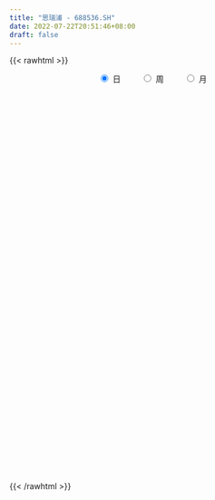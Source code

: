 ```yaml
---
title: "思瑞浦 - 688536.SH"
date: 2022-07-22T20:51:46+08:00
draft: false
---
```

{{< rawhtml >}}
    <div style="text-align: center">
        <label style="padding: 1rem;"><input style="margin-right: .5rem" type="radio" name="period" value="D" checked onclick="period_change(this)">日</label>
        <label style="padding: 1rem;"><input style="margin-right: .5rem" type="radio" name="period" value="W" onclick="period_change(this)">周</label>
        <label style="padding: 1rem;"><input style="margin-right: .5rem" type="radio" name="period" value="M" onclick="period_change(this)">月</label>
    </div>
    <div id="chart" style="height: 700px;"></div> 
    <script type="text/javascript">
        const D_v = [135145.15,84836.48,48512.55,29963.66,30112.34,23783.35,30361.0,21280.48,18926.91,25239.98,31867.59,17664.48,18526.18,9701.58,7254.12,12670.57,7522.3,11752.91,15099.58,8484.14,6589.68,5551.53,10220.84,10081.58,9233.37,9603.22,11857.57,13643.16,9474.56,21829.9,13834.61,11218.89,11740.0,8622.12,12871.69,13906.71,9088.61,7386.83,6387.94,6553.11,17787.81,9985.48,9729.28,14737.86,8957.24,7412.8,5049.4,10123.51,5706.47,8192.82,7756.64,4469.28,8139.64,9175.12,6385.03,8851.36,5574.57,5314.8,6116.3,7803.83,7237.45,6113.56,8072.37,9985.08,9998.65,5868.75,6248.67,7830.17,24334.06,10405.13,6297.63,8548.79,8411.68,9180.87,9439.25,7097.1,10341.84,8010.41,11038.68,7953.16,7661.1,7924.34,3832.99,13578.96,6276.04,8052.7,6900.95,6701.68,3409.92,4810.97,4250.24,6454.6,7127.4,6186.85,5722.55,5187.27,4050.66,5293.94,4680.23,7404.08,6513.94,5147.07,7154.79,5678.88,8280.31,4766.14,6430.14,5269.08,9664.17,9389.67,6011.7,5055.02,3557.55,4634.34,1673.62,2255.64,4044.92,4041.6,8610.82,4570.92,6025.99,6047.8,3883.22,3437.5,3678.96,3420.73,8139.03,9479.99,5052.67,5317.58,3391.46,2317.09,4304.85,2385.85,4051.74,4249.52,2768.5,5144.34,3717.27,2415.4,4616.81,5115.88,4955.99,4812.83,13318.16,4052.44,4831.46,3367.61,4415.76,3676.46,4816.73,4850.05,1704.18,3165.31,6767.24,2981.19,4253.92,3696.52,3316.7,4012.16,6023.72,3276.48,5657.25,5527.11,6303.81,3321.03,2868.03,1989.53,2170.71,3663.5,4230.67,3115.02,3237.87,1864.97,2431.4,4337.62,4394.69,5263.05,4668.77,5962.59,5529.53,11017.93,5773.55,5603.19,3281.35,8092.32,3945.12,4587.85,6584.29,9705.8,6693.02,7026.69,8919.76,9451.35,9544.72,5405.66,4534.51,3472.19,4601.16,3532.23,4738.72,2803.02,4255.33,4324.21,6001.56,4468.49,7946.15,7955.09,7523.4,8464.94,5195.14,7115.73,10506.56,5690.34,6591.12,5106.68,6355.84,4247.93,4756.51,3549.98,2848.82,4196.42,4573.83,5438.69,5737.06,4122.77,4656.64,2785.07,5021.13,3711.91,5752.04,4502.85,3724.43,4461.25,3659.55,4343.66,3312.98,7599.12,5751.22,5983.28,4493.93,8373.79,4349.74,12946.43,7293.67,12117.73,9140.39,4504.69,5077.95,5126.61,5923.8,4519.41,3798.76,3251.71,3546.33,4579.79,3839.61,2868.57,3050.88,2953.72,2253.92,4050.75,5585.78,3043.78,4750.8,15289.0,12946.18,6179.23,5443.09,6226.9,4127.03,5438.93,4651.97,4628.72,8714.79,5055.05,2757.25,3101.57,2149.74,2890.51,5140.64,9161.85,5178.04,5230.43,4142.47,4102.83,7154.11,5417.52,4081.77,3844.12,3492.66,5656.42,7256.77,3556.78,5172.75,6379.06,6411.31,4896.94,3455.27,4935.63,3121.26,4535.09,2813.72,4972.89,3844.99,2693.27,2576.19,2628.22,3801.63,4313.26,5043.78,7079.16,4901.51,4115.61,3901.96,6194.75,6810.57,6172.99,5978.41,6479.29,6107.85,4009.66,3431.93,3120.94,2990.4,3248.76,5414.08,7614.92,7314.35,6054.21,5293.89,4589.0,8820.4,4468.95,3168.32,2893.58,4550.36,5836.4,3519.59,2869.03,5589.95,4337.23,6432.14,6943.49,6639.8,4513.8,3717.74,4140.23,3454.81,5393.05,3575.02,4800.72,4509.92,4960.28,3427.94,5399.5,6788.81,5416.15,5752.58,3029.62,5395.06,3419.13,2759.9,2427.19,2439.73,3216.82,1911.32,3092.05,3196.93,3022.21,10731.02,5678.19,5537.5,4458.99,4464.21,7039.91,8524.63,6777.91,5339.79,2375.42,4308.2,6204.8,4751.84,3883.16,4865.36,6809.01,6395.18,6885.17,7149.85,10021.85,13398.82,12459.24,12406.88,6061.21,7494.99,8272.8,8385.72,5151.64,6763.78,6098.25,4339.85,4405.83,4318.79,7932.34,3543.23,4968.03,5615.1,5653.71,9532.62,11096.7,7625.86,10602.15,9830.93,12956.88,7691.53,9015.36,4987.37,4752.45,5110.71,5641.13,4113.59,4737.92,6451.38,5727.13,6181.26,8972.06,6457.47,6304.04,5521.1,8906.8,5797.14,6737.0,4353.29,4364.42,4007.12,5470.24,5748.38,4726.01,5514.94,4658.39,6161.3,5275.48,8259.06,5310.33]
const D_histogram = [0.0,1.7875327635,4.6372438146,6.316261831,7.0372074584,6.7904747635,5.3264949771,4.5675228031,3.3863647159,5.5430508343,7.2283074939,7.27711444,6.1502556415,5.0259026366,3.9729417907,3.9623923439,3.2201810844,1.7765309176,-1.5157079138,-3.5837522876,-4.4118143282,-4.8374321912,-4.1727280214,-2.9788772052,-0.9162955942,0.7966059873,1.2248685935,3.2694716515,4.2348229312,4.6466194727,3.6658564861,1.8349005012,-0.2227130049,-0.8015413136,-2.0703741312,-1.9020735267,-2.7213903565,-3.0161011851,-2.8626727532,-2.7591768216,0.6981363928,2.7868420001,3.2598799997,5.6006596605,5.1367222046,5.9587941666,5.277472717,2.7694156149,0.7221302353,-0.0251035039,0.7090660175,-0.0449218818,0.3443913081,1.2465915745,2.6613542303,1.8397493916,2.2845972046,2.1047575697,0.6917840452,-0.7081187389,-1.3081575085,-1.9965571824,-4.4693659709,-7.1754021973,-7.8668134894,-7.9522506955,-7.2561946139,-4.8764517883,-5.2551905094,-4.206547451,-3.6430605261,-3.9639384454,-5.176386055,-5.1249681005,-3.6801703504,-3.7625537608,-1.133774657,1.7118968608,7.2322648392,10.2922357768,13.9849115495,14.2749146735,13.5969862534,11.1720360505,8.6261304707,6.7283091511,2.7438889774,-0.0674643241,-1.8945624003,-2.407317445,-3.9286536471,-3.1088854208,-5.5373954075,-3.7073603992,1.1421536491,4.2374016216,5.1568973985,3.9864623399,-0.7824626007,-5.9085772424,-9.535382377,-11.9442228053,-15.2071080269,-15.3234379211,-12.8700544465,-10.7272956762,-10.7427088712,-11.3082305063,-14.5754378233,-15.272713189,-13.6503046044,-11.075900593,-9.3176712809,-8.7328884537,-7.6888347429,-5.9576127306,-5.44341456,-5.6312669875,-5.5083092534,-5.6311564748,-6.8141512066,-5.2579038536,-3.1545663855,-2.1681574955,-0.9228189327,0.3208004098,3.8522902231,7.8133819136,10.3345238043,10.9697010633,11.0562764949,10.7086342309,9.6723019875,7.9896189642,6.9737521826,6.0379438631,4.5564528647,3.3777655207,2.2074725888,1.3744508324,1.3345336293,2.007749906,3.2565558867,3.1007990757,1.4352686804,0.5724828885,1.4342016123,1.2319545458,-1.3052232655,-3.7378441354,-5.4532427077,-5.2127585639,-5.1542701575,-3.9937413887,-1.1131381371,0.2548035674,2.0025073498,3.6367863508,4.6203598969,5.9719185109,9.6675412319,11.3823337892,14.5553808019,13.5027970755,15.2473829795,15.2436584324,13.1599717932,10.5697899874,9.1133705078,7.4109998426,4.4819327657,2.4895838582,2.4377749793,1.3792021965,0.7636787543,-0.3579371572,0.8251299491,1.7333985517,2.126856522,0.5537519539,-0.7686792124,-4.3830766885,-6.3008736327,-6.3811427144,-6.7032180781,-4.5702866637,-3.5137775214,-4.2182759177,-1.1828206596,2.0607134696,6.4086571513,11.7449114086,13.0430269742,10.2362358156,4.2873149971,-0.9798230127,-3.6356920319,-8.0205191094,-8.0773961565,-6.8431237412,-5.1058747782,-3.9215883239,-3.3967701091,-4.0338614434,-3.7809656868,-4.6928544013,-0.5710096338,2.3480665584,-0.1576508157,-6.1328361791,-7.66043544,-1.155302173,4.2943295151,5.1027331859,2.3641654097,-0.6080530889,-0.3888524881,-1.6956519077,-1.7186632181,-4.0608775977,-6.1809359332,-4.9586006739,-3.3188907632,-3.4902723809,-3.4109830485,-4.3815812611,-6.9551281568,-8.1406959782,-6.4802170728,-6.1114257979,-6.1504860831,-6.348065585,-4.5384436976,-3.4800069445,-1.7529432976,-2.0009842085,-2.4770543577,1.3392484329,1.0115246612,0.633564576,-0.8424136717,-3.0906884012,-4.5270668919,-4.3708408521,-4.482685723,-2.6366602413,1.4944761719,3.6904214568,5.7011707912,7.2215331356,7.4308839944,6.031815224,3.6203962963,2.5688541681,2.6869592984,3.902385497,3.1483669225,1.9242782572,2.1603388479,0.844334055,0.0725248079,-0.1494203641,1.0056983499,0.5053849041,1.6722577384,10.4880556875,15.5709829768,18.9695393441,19.8171707214,19.4064612105,16.7273895648,13.2572789931,10.1622785284,7.9583960389,7.7703958159,6.6676177753,4.4080360364,2.2918647293,0.9641559726,-0.0304237883,-0.5540377782,0.8097846915,1.6610312634,1.6531141333,2.0350749787,0.3565372916,2.6008092525,1.9140124701,1.0184371329,-1.2550397585,-2.9861073489,-6.0690992249,-9.9076039581,-11.5918359231,-11.6356025152,-11.9899555194,-7.7271716318,-3.0265170035,-1.295467129,-1.81280469,-2.8351108576,-6.1707121002,-8.6370862314,-11.3235375207,-12.344368984,-12.6109920261,-13.0405537854,-13.0790219219,-13.2757703197,-12.5732505429,-12.2214679885,-12.711901427,-13.6768135608,-13.524852415,-13.7534043222,-14.1439413951,-14.726887873,-13.9738068399,-12.8370437359,-9.6617528555,-7.7661310325,-5.2621950481,-4.234001373,-3.0614056197,-2.2478246247,-1.8474028247,0.7004353236,1.0518490458,-1.0172297263,-2.867207403,-2.8777104469,-3.5144133665,-3.6815240019,-3.1395680921,-1.8661982058,-0.6200020305,2.0181593174,2.080764089,3.4285683312,4.0490376183,3.1042033297,3.1665223219,6.8796841475,8.2380183331,10.6124726201,12.0456348424,12.783039381,11.7816935907,10.1367305221,9.9185997464,8.4565653551,7.3660790695,6.0753211817,5.5590759312,5.1138176668,2.1886244589,1.5894681966,3.7006738394,5.3864233461,5.1336677829,6.4722303187,6.2669371476,5.6590787033,4.3200891259,2.4619328467,-0.1658990596,-2.8265851303,-3.4671971962,-5.3171502854,-6.9168075571,-12.1630510975,-14.9389688746,-15.8363575061,-16.3985397305,-15.7265100055,-16.3862680585,-14.4584043123,-11.3915923431,-8.0648016196,-5.6628136941,-3.3331760319,-1.2993442105,-0.192749754,-0.4900736977,-0.5312814835,0.7988406545,0.6220547108,0.4161047774,-0.1046015171,-1.9667486162,-4.808816147,-3.6544888044,-1.112597815,0.9748865829,3.3423736238,5.6221709808,8.5870687978,10.5268336412,13.0972697262,13.5747993537,14.2800047496,13.1419534104,11.3320334107,9.6595316332,8.0079940045,6.7251002788,7.033451063,6.7702388184,9.1886990749,9.0559266315,8.0021942952,8.6788543896,5.6431860095,3.5285133133,2.1704965071,-0.7798068865,-1.749032278,-1.511106292,-2.3195040954,-3.6467084824,-3.8810340113,-5.6556166181,-6.1122269851,-5.0265088477,-3.9934053417,-3.4812294688,-2.6341793272,0.3793037486,0.1245922773,-1.8808650149,-3.2098749407,-2.7807079343,-2.964535747,-2.163887206,-2.338463809,-3.7320334353,-5.6995949626,-5.9560550942,-5.5157003611,-5.4710798062,-5.8245494894,-5.3133820518,-2.6093217614,-1.3539646741]
const D_fast = [0.0,2.2344159544,6.2434379591,9.5015214333,11.9817689253,13.4326549213,13.3002988791,13.6832074059,13.3486404977,16.8910893247,20.3834228578,22.2515084139,22.6622135257,22.79433618,22.7346107817,23.7146594209,23.7774934325,22.7779759951,19.1068101853,16.1428277395,14.2118121169,12.5768362061,12.1983583705,12.6474898854,14.4809975979,16.3930506763,17.1275304308,19.9895014017,22.0135584143,23.5870098239,23.5227109588,22.1504800992,20.0371883419,19.2579747048,17.4715483544,17.1643305772,15.6646661583,14.6159300334,14.053690277,13.4673920032,17.0992393157,19.8846554231,21.1726634226,24.9136079986,25.7338510938,28.0456215975,28.6836683272,26.8679651288,25.001212308,24.2477026928,25.1591387186,24.3939203489,24.8693313657,26.0831795258,28.1632807392,27.8016132484,28.8176103625,29.1639601201,27.9239326069,26.347000138,25.4199219914,24.2323830219,20.6422327406,16.1423459649,13.4842313005,11.4107314204,10.2927388486,11.4533687271,9.7608323787,9.7578385743,9.4105603677,8.098697837,5.5921537136,4.3623296431,4.8870848055,3.8640629549,6.2093983945,9.4830441275,16.8114783157,22.4445081975,29.6334118576,33.4921436499,36.2134617932,36.5815206029,36.1921476407,35.9764036089,32.6779556796,29.8497362971,27.5489976208,26.4344132148,23.9309136009,23.9734604721,20.1606016335,21.063796542,26.1988490026,30.3534473805,32.562167507,32.3883480334,27.4238074425,20.8205484903,14.8098977614,9.4150016318,2.3503394034,-1.596849971,-2.360980108,-2.9000452568,-5.6011356696,-8.9937149313,-15.904781704,-20.420235367,-22.2104029335,-22.4049740704,-22.9761625785,-24.5746018647,-25.4527568397,-25.2109380099,-26.0575934794,-27.6532626538,-28.907382233,-30.4380185731,-33.3245511065,-33.082779717,-31.7680838452,-31.3237143292,-30.3090804995,-28.9852610546,-24.4906986854,-18.5762615166,-13.4714886747,-10.0938861499,-7.2432415946,-4.9137253009,-3.5319820474,-3.2172603297,-2.4896890657,-1.9160114193,-2.2583892016,-2.5926351654,-3.2110599501,-3.7004689984,-3.4067527941,-2.231599041,-0.1686540886,0.4507888693,-0.8559243558,-1.5755894256,-0.3553202988,-0.2495787288,-3.1130623565,-6.4801442603,-9.5588535095,-10.6215590066,-11.8516381397,-11.6895447181,-9.0872260007,-7.6555834044,-5.4072527845,-2.8637771958,-0.7251136754,2.1194245662,8.2319325952,12.7923085998,19.604200813,21.9273163555,27.4837480043,31.2909380653,32.4972443745,32.5495100654,33.3714332129,33.5218125083,31.7132286228,30.3432756799,30.9009105458,30.1871383121,29.7625345585,28.5514343577,29.9407839513,31.2824021918,32.2075742926,30.772907713,29.2583067436,24.5481400953,21.055124743,19.3795699827,17.3816900995,18.372049848,18.5501146099,16.7910472341,19.5307973273,23.289509824,29.2396177935,37.5120999029,42.0709722121,41.8232400074,36.9461479381,31.4340541751,27.869262148,21.4793052932,19.403079207,18.9265706869,19.3873509554,19.5912403287,19.2668660163,17.6213093211,16.9289636561,14.8438613412,18.8229537003,22.3290465321,19.783916454,12.2755220458,8.8328139249,15.0491216487,21.5723357155,23.6564226828,21.508896259,18.3846644882,18.506651967,16.7759395705,16.3232624555,12.9658286766,9.3005363577,9.2832214485,10.0932086684,9.0492589556,8.2758025258,6.2098089979,1.8974800629,-1.3232617529,-1.2828371157,-2.4419022904,-4.0185840963,-5.8031799944,-5.1281690314,-4.9397340145,-3.650906192,-4.399193155,-5.4945268936,-1.3434119948,-1.4182546012,-1.6378235424,-3.3244052081,-6.3453520378,-8.9134972515,-9.8499814247,-11.0824977264,-9.895637305,-5.3908818488,-2.2723311997,1.1637108325,4.4894564608,6.5565283182,6.6654133538,5.1590935002,4.749764914,5.5396098688,7.7306324418,7.7637055979,7.0206864969,7.7968317995,6.6919105204,5.9382324753,5.6789322123,7.0854755138,6.711508294,8.2964455629,19.7342574338,28.7099304674,36.8508716707,42.6527957283,47.0937015201,48.5964772656,48.4406864421,47.8862556095,47.6719721298,49.4265708607,49.990697264,48.8331245342,47.2899194093,46.2032496459,45.2010639378,44.5389405034,46.1052091459,47.3717135337,47.7770749369,48.667804527,47.0784011628,49.9728754368,49.7645817719,49.123615718,46.5363788869,44.0587844593,39.4585177771,33.1431120543,28.5609211085,25.6082538876,22.2564120036,24.5874029833,28.5314283607,29.9386114529,28.9680727194,27.2369888374,22.3587095698,17.7330638808,12.2157282112,8.1088045019,4.6894334533,0.9997332476,-2.3084903693,-5.824181347,-8.264974206,-10.9685586487,-14.6369674439,-19.0210829679,-22.2503349259,-25.9172379137,-29.8437603353,-34.1084287815,-36.8487994584,-38.9212972883,-38.1614446218,-38.207355557,-37.0189683346,-37.0492750027,-36.6420306543,-36.3904058155,-36.4518347216,-33.7288877425,-33.1145117589,-35.4378979625,-38.00467749,-38.7346081455,-40.2499144068,-41.3374060427,-41.5803421558,-40.7735218211,-39.6823261534,-36.5396249761,-35.9568291822,-33.7518828573,-32.1191541656,-32.2879376218,-31.4339880491,-26.0009051867,-22.5830664177,-17.5554939757,-13.1109230428,-9.177758659,-7.2336810516,-6.3444614897,-4.0829423288,-3.4308353813,-2.6798018996,-2.451729492,-1.5782057596,-0.7450096073,-3.1230467005,-3.3248359137,-0.288461811,2.7438935322,3.7745549147,6.7311750302,8.092616146,8.8995273775,8.6405600816,7.3978870141,4.7285803428,1.3612479896,-0.1461633753,-3.3254040358,-6.6542631968,-14.9412695116,-21.4519295074,-26.3084075154,-30.9702246724,-34.2298224488,-38.9861475164,-40.6728848483,-40.4539709648,-39.1433806462,-38.1570961442,-36.6607524901,-34.9517567212,-33.8933497032,-34.3131920714,-34.487220228,-32.9573879265,-32.9786601925,-33.0805839315,-33.6274406052,-35.9812748584,-40.0255464259,-39.7848412845,-37.5210997488,-35.1898937051,-31.9868132584,-28.3014731561,-23.1898081397,-18.618334886,-12.7735813694,-8.9023519035,-4.6271453201,-2.4797083068,-1.4566199538,-0.714238823,-0.3637779505,0.0346033934,2.1013169434,3.5306644033,8.2462994287,10.377508643,11.3243248806,14.1706985723,12.5458266947,11.3132823268,10.4978896473,7.3526345321,5.9461510711,5.8063004841,4.4180266568,2.1791451493,0.9745611175,-2.2139256438,-4.1985927571,-4.3695018316,-4.3347496611,-4.6928811553,-4.5043758455,-1.3960668326,-1.6196302345,-4.0953037804,-6.2267824414,-6.4927924186,-7.4177541681,-7.1580774285,-7.9172699839,-10.243847969,-13.6363082369,-15.3817821421,-16.3203524992,-17.6435018959,-19.4531089514,-20.2702870268,-18.2185571768,-17.301691258]
const D_slow = [0.0,0.4468831909,1.6061941445,3.1852596023,4.9445614669,6.6421801578,7.973803902,9.1156846028,9.9622757818,11.3480384904,13.1551153639,14.9743939739,16.5119578842,17.7684335434,18.7616689911,19.752267077,20.5573123481,21.0014450775,20.6225180991,19.7265800272,18.6236264451,17.4142683973,16.371086392,15.6263670907,15.3972931921,15.5964446889,15.9026618373,16.7200297502,17.778735483,18.9403903512,19.8568544727,20.315579598,20.2599013468,20.0595160184,19.5419224856,19.0664041039,18.3860565148,17.6320312185,16.9163630302,16.2265688248,16.401102923,17.097813423,17.9127834229,19.3129483381,20.5971288892,22.0868274309,23.4061956101,24.0985495138,24.2790820727,24.2728061967,24.4500727011,24.4388422307,24.5249400577,24.8365879513,25.5019265089,25.9618638568,26.5330131579,27.0592025504,27.2321485617,27.0551188769,26.7280794998,26.2289402042,25.1115987115,23.3177481622,21.3510447899,19.362982116,17.5489334625,16.3298205154,15.0160228881,13.9643860253,13.0536208938,12.0626362824,10.7685397687,9.4872977435,8.5672551559,7.6266167157,7.3431730515,7.7711472667,9.5792134765,12.1522724207,15.6485003081,19.2172289764,22.6164755398,25.4094845524,27.5660171701,29.2480944579,29.9340667022,29.9172006212,29.4435600211,28.8417306598,27.8595672481,27.0823458929,25.697997041,24.7711569412,25.0566953535,26.1160457589,27.4052701085,28.4018856935,28.2062700433,26.7291257327,24.3452801384,21.3592244371,17.5574474304,13.7265879501,10.5090743385,7.8272504194,5.1415732016,2.314515575,-1.3293438808,-5.147522178,-8.5600983291,-11.3290734774,-13.6584912976,-15.841713411,-17.7639220967,-19.2533252794,-20.6141789194,-22.0219956663,-23.3990729796,-24.8068620983,-26.5103999,-27.8248758634,-28.6135174597,-29.1555568336,-29.3862615668,-29.3060614643,-28.3429889086,-26.3896434302,-23.8060124791,-21.0635872132,-18.2995180895,-15.6223595318,-13.2042840349,-11.2068792939,-9.4634412482,-7.9539552824,-6.8148420663,-5.9704006861,-5.4185325389,-5.0749198308,-4.7412864235,-4.239348947,-3.4252099753,-2.6500102064,-2.2911930363,-2.1480723141,-1.7895219111,-1.4815332746,-1.807839091,-2.7423001248,-4.1056108018,-5.4088004427,-6.6973679821,-7.6958033293,-7.9740878636,-7.9103869717,-7.4097601343,-6.5005635466,-5.3454735724,-3.8524939446,-1.4356086367,1.4099748106,5.0488200111,8.42451928,12.2363650248,16.0472796329,19.3372725812,21.9797200781,24.258062705,26.1108126657,27.2312958571,27.8536918217,28.4631355665,28.8079361156,28.9988558042,28.9093715149,29.1156540022,29.5490036401,30.0807177706,30.2191557591,30.026985956,28.9312167838,27.3559983757,25.7607126971,24.0849081776,22.9423365116,22.0638921313,21.0093231519,20.713617987,21.2287963544,22.8309606422,25.7671884943,29.0279452379,31.5870041918,32.658832941,32.4138771879,31.5049541799,29.4998244025,27.4804753634,25.7696944281,24.4932257336,23.5128286526,22.6636361253,21.6551707645,20.7099293428,19.5367157425,19.393963334,19.9809799736,19.9415672697,18.4083582249,16.4932493649,16.2044238217,17.2780062005,18.5536894969,19.1447308494,18.9927175771,18.8955044551,18.4715914782,18.0419256737,17.0267062742,15.4814722909,14.2418221224,13.4120994316,12.5395313364,11.6867855743,10.591390259,8.8526082198,6.8174342253,5.1973799571,3.6695235076,2.1319019868,0.5448855906,-0.5897253338,-1.45972707,-1.8979628944,-2.3982089465,-3.0174725359,-2.6826604277,-2.4297792624,-2.2713881184,-2.4819915363,-3.2546636366,-4.3864303596,-5.4791405726,-6.5998120034,-7.2589770637,-6.8853580207,-5.9627526565,-4.5374599587,-2.7320766748,-0.8743556762,0.6335981298,1.5386972039,2.1809107459,2.8526505705,3.8282469447,4.6153386754,5.0964082397,5.6364929516,5.8475764654,5.8657076674,5.8283525763,6.0797771638,6.2061233899,6.6241878245,9.2462017463,13.1389474906,17.8813323266,22.8356250069,27.6872403095,31.8690877008,35.183407449,37.7239770811,39.7135760908,41.6561750448,43.3230794886,44.4250884977,44.9980546801,45.2390936732,45.2314877261,45.0929782816,45.2954244545,45.7106822703,46.1239608036,46.6327295483,46.7218638712,47.3720661843,47.8505693018,48.1051785851,47.7914186454,47.0448918082,45.527617002,43.0507160124,40.1527570317,37.2438564029,34.246367523,32.3145746151,31.5579453642,31.2340785819,30.7808774094,30.072099695,28.52942167,26.3701501121,23.539265732,20.453173486,17.3004254794,14.0402870331,10.7705315526,7.4515889727,4.3082763369,1.2529093398,-1.9250660169,-5.3442694071,-8.7254825109,-12.1638335914,-15.6998189402,-19.3815409085,-22.8749926185,-26.0842535524,-28.4996917663,-30.4412245244,-31.7567732865,-32.8152736297,-33.5806250346,-34.1425811908,-34.604431897,-34.4293230661,-34.1663608046,-34.4206682362,-35.1374700869,-35.8568976987,-36.7355010403,-37.6558820408,-38.4407740638,-38.9073236152,-39.0623241229,-38.5577842935,-38.0375932713,-37.1804511885,-36.1681917839,-35.3921409515,-34.600510371,-32.8805893341,-30.8210847509,-28.1679665958,-25.1565578852,-21.96079804,-19.0153746423,-16.4811920118,-14.0015420752,-11.8874007364,-10.0458809691,-8.5270506736,-7.1372816908,-5.8588272741,-5.3116711594,-4.9143041103,-3.9891356504,-2.6425298139,-1.3591128682,0.2589447115,1.8256789984,3.2404486742,4.3204709557,4.9359541674,4.8944794025,4.1878331199,3.3210338209,1.9917462495,0.2625443603,-2.7782184141,-6.5129606328,-10.4720500093,-14.5716849419,-18.5033124433,-22.5998794579,-26.214480536,-29.0623786218,-31.0785790267,-32.4942824502,-33.3275764581,-33.6524125108,-33.7005999493,-33.8231183737,-33.9559387446,-33.7562285809,-33.6007149032,-33.4966887089,-33.5228390882,-34.0145262422,-35.2167302789,-36.13035248,-36.4085019338,-36.1647802881,-35.3291868821,-33.9236441369,-31.7768769375,-29.1451685272,-25.8708510956,-22.4771512572,-18.9071500698,-15.6216617172,-12.7886533645,-10.3737704562,-8.3717719551,-6.6904968854,-4.9321341196,-3.239574415,-0.9423996463,1.3215820116,3.3221305854,5.4918441828,6.9026406851,7.7847690135,8.3273931402,8.1324414186,7.6951833491,7.3174067761,6.7375307523,5.8258536317,4.8555951288,3.4416909743,1.913634228,0.6570070161,-0.3413443193,-1.2116516865,-1.8701965183,-1.7753705812,-1.7442225118,-2.2144387656,-3.0169075007,-3.7120844843,-4.4532184211,-4.9941902226,-5.5788061748,-6.5118145337,-7.9367132743,-9.4257270479,-10.8046521381,-12.1724220897,-13.628559462,-14.956904975,-15.6092354153,-15.9477265839]
const D_data = [['2020-09-21', 250.0, 205.0, 202.0, 255.33],['2020-09-22', 213.0, 233.01, 208.01, 244.0],['2020-09-23', 233.99, 261.64, 232.33, 262.49],['2020-09-24', 260.0, 264.0, 255.8, 278.0],['2020-09-25', 268.98, 264.45, 250.12, 275.0],['2020-09-28', 269.0, 259.99, 255.0, 270.8],['2020-09-29', 260.93, 246.0, 242.6, 261.0],['2020-09-30', 245.9, 254.0, 241.0, 262.5],['2020-10-09', 259.9, 248.0, 244.0, 259.94],['2020-10-12', 247.98, 297.6, 247.98, 297.6],['2020-10-13', 311.0, 309.0, 299.03, 323.5],['2020-10-14', 303.08, 301.03, 294.91, 307.39],['2020-10-15', 298.0, 291.01, 290.0, 322.58],['2020-10-16', 293.27, 291.87, 283.75, 299.97],['2020-10-19', 288.03, 293.08, 288.03, 302.3],['2020-10-20', 293.0, 309.2, 285.0, 317.0],['2020-10-21', 306.2, 303.75, 303.21, 316.0],['2020-10-22', 301.81, 294.0, 285.4, 305.79],['2020-10-23', 293.0, 261.05, 255.3, 296.5],['2020-10-26', 253.71, 262.68, 245.81, 267.76],['2020-10-27', 261.23, 269.89, 258.03, 272.58],['2020-10-28', 269.04, 270.39, 261.0, 274.85],['2020-10-29', 270.45, 283.5, 268.03, 289.77],['2020-10-30', 283.5, 294.59, 280.12, 303.5],['2020-11-02', 298.9, 314.97, 293.2, 319.88],['2020-11-03', 318.0, 323.0, 315.21, 332.0],['2020-11-04', 322.0, 315.77, 312.12, 339.0],['2020-11-05', 327.58, 346.88, 321.95, 347.0],['2020-11-06', 343.5, 347.0, 338.8, 356.8],['2020-11-09', 355.38, 349.99, 343.95, 383.32],['2020-11-10', 344.88, 337.1, 325.3, 347.88],['2020-11-11', 335.8, 323.89, 323.23, 345.98],['2020-11-12', 327.24, 314.04, 308.56, 333.04],['2020-11-13', 316.33, 327.89, 312.24, 332.9],['2020-11-16', 328.46, 315.9, 311.21, 337.0],['2020-11-17', 315.78, 332.09, 307.66, 332.8],['2020-11-18', 330.0, 318.76, 318.1, 333.0],['2020-11-19', 320.0, 322.58, 313.35, 329.99],['2020-11-20', 320.0, 327.92, 317.08, 331.0],['2020-11-23', 325.54, 328.1, 321.0, 330.78],['2020-11-24', 338.31, 381.31, 337.0, 392.0],['2020-11-25', 377.64, 383.0, 371.11, 392.88],['2020-11-26', 381.5, 374.63, 366.68, 399.23],['2020-11-27', 377.73, 411.9, 375.0, 416.0],['2020-11-30', 408.0, 389.0, 388.01, 411.0],['2020-12-01', 389.0, 413.6, 389.0, 415.99],['2020-12-02', 412.83, 402.9, 401.07, 416.0],['2020-12-03', 400.0, 377.97, 373.57, 408.95],['2020-12-04', 377.49, 376.24, 372.51, 384.43],['2020-12-07', 380.08, 388.7, 375.0, 392.99],['2020-12-08', 385.67, 410.99, 378.0, 412.43],['2020-12-09', 415.8, 396.04, 395.1, 415.8],['2020-12-10', 394.4, 413.0, 390.03, 430.0],['2020-12-11', 413.0, 427.1, 410.12, 444.68],['2020-12-14', 428.2, 444.98, 426.15, 445.0],['2020-12-15', 443.5, 424.04, 416.8, 450.01],['2020-12-16', 424.0, 444.3, 417.88, 448.78],['2020-12-17', 446.0, 442.78, 428.0, 453.18],['2020-12-18', 449.47, 428.0, 425.73, 451.96],['2020-12-21', 410.02, 424.4, 409.02, 434.0],['2020-12-22', 420.0, 432.03, 412.0, 443.77],['2020-12-23', 432.0, 429.88, 418.0, 439.88],['2020-12-24', 424.49, 400.0, 397.0, 433.83],['2020-12-25', 400.0, 381.8, 376.0, 400.0],['2020-12-28', 377.89, 394.98, 375.68, 396.08],['2020-12-29', 393.0, 397.02, 381.98, 404.29],['2020-12-30', 393.63, 405.0, 391.0, 419.88],['2020-12-31', 415.59, 432.0, 406.15, 444.44],['2021-01-04', 438.0, 401.02, 380.23, 438.0],['2021-01-05', 395.0, 419.0, 391.86, 420.0],['2021-01-06', 421.0, 416.07, 411.0, 429.9],['2021-01-07', 410.7, 404.38, 395.15, 417.47],['2021-01-08', 404.02, 387.0, 382.11, 404.03],['2021-01-11', 381.97, 397.0, 381.97, 417.96],['2021-01-12', 398.0, 416.28, 395.0, 428.6],['2021-01-13', 419.99, 399.0, 397.09, 425.99],['2021-01-14', 399.98, 439.0, 395.28, 444.99],['2021-01-15', 446.0, 457.89, 437.01, 460.5],['2021-01-18', 450.38, 518.96, 441.88, 522.15],['2021-01-19', 516.9, 520.0, 516.9, 548.97],['2021-01-20', 519.71, 558.0, 519.71, 562.65],['2021-01-21', 558.0, 540.0, 531.0, 566.03],['2021-01-22', 544.99, 541.0, 528.0, 551.0],['2021-01-25', 510.0, 524.06, 477.77, 576.99],['2021-01-26', 520.0, 520.79, 507.13, 555.0],['2021-01-27', 537.47, 527.08, 510.62, 557.0],['2021-01-28', 518.0, 492.99, 490.8, 525.45],['2021-01-29', 502.22, 494.6, 481.01, 515.01],['2021-02-01', 492.09, 497.8, 485.0, 511.11],['2021-02-02', 508.71, 510.36, 492.01, 518.9],['2021-02-03', 511.0, 493.7, 493.0, 518.35],['2021-02-04', 493.02, 522.24, 490.2, 523.0],['2021-02-05', 517.5, 477.45, 476.08, 531.98],['2021-02-08', 479.0, 529.1, 470.01, 531.8],['2021-02-09', 530.48, 587.61, 520.02, 593.0],['2021-02-10', 585.45, 593.0, 561.55, 593.12],['2021-02-18', 593.0, 584.22, 571.8, 600.01],['2021-02-19', 574.88, 565.0, 540.0, 584.05],['2021-02-22', 565.0, 509.1, 508.0, 566.0],['2021-02-23', 488.0, 479.0, 470.38, 509.98],['2021-02-24', 482.0, 471.48, 460.1, 504.6],['2021-02-25', 472.0, 465.0, 446.16, 475.01],['2021-02-26', 456.0, 430.77, 418.28, 463.8],['2021-03-01', 437.98, 451.01, 437.98, 459.63],['2021-03-02', 454.0, 479.97, 446.88, 488.98],['2021-03-03', 476.0, 480.38, 470.0, 487.02],['2021-03-04', 487.0, 451.4, 431.0, 487.0],['2021-03-05', 439.11, 434.6, 426.0, 449.86],['2021-03-08', 436.0, 380.0, 373.14, 448.76],['2021-03-09', 376.5, 389.0, 362.0, 415.5],['2021-03-10', 401.37, 407.99, 398.0, 414.95],['2021-03-11', 405.01, 419.96, 405.01, 438.57],['2021-03-12', 418.55, 411.51, 407.0, 425.0],['2021-03-15', 408.58, 393.8, 383.46, 414.43],['2021-03-16', 398.73, 394.98, 388.03, 408.6],['2021-03-17', 394.0, 403.0, 388.0, 409.89],['2021-03-18', 405.81, 386.41, 380.61, 408.0],['2021-03-19', 380.05, 371.0, 368.16, 388.0],['2021-03-22', 368.67, 367.0, 362.0, 383.98],['2021-03-23', 368.61, 356.0, 348.68, 372.39],['2021-03-24', 352.01, 330.5, 330.5, 359.95],['2021-03-25', 329.97, 357.12, 326.0, 362.6],['2021-03-26', 357.77, 366.5, 350.21, 374.0],['2021-03-29', 367.45, 354.62, 352.8, 373.58],['2021-03-30', 352.7, 358.5, 352.0, 373.0],['2021-03-31', 358.5, 360.8, 342.9, 364.9],['2021-04-01', 357.84, 400.0, 353.0, 402.0],['2021-04-02', 405.0, 426.5, 402.03, 448.0],['2021-04-06', 427.83, 429.75, 418.0, 441.97],['2021-04-07', 427.13, 420.03, 408.45, 427.15],['2021-04-08', 416.77, 421.15, 413.99, 434.5],['2021-04-09', 421.15, 421.32, 411.99, 431.99],['2021-04-12', 421.33, 415.06, 408.11, 432.04],['2021-04-13', 408.29, 404.93, 401.01, 421.2],['2021-04-14', 420.0, 410.5, 404.93, 434.9],['2021-04-15', 411.01, 410.19, 389.01, 412.37],['2021-04-16', 410.18, 399.99, 395.58, 414.0],['2021-04-19', 391.02, 398.84, 388.01, 403.79],['2021-04-20', 395.84, 394.0, 385.0, 403.8],['2021-04-21', 389.0, 393.48, 387.0, 399.5],['2021-04-22', 395.0, 401.44, 393.04, 413.99],['2021-04-23', 401.46, 412.8, 390.0, 416.6],['2021-04-26', 414.0, 426.8, 410.11, 435.39],['2021-04-27', 421.0, 414.28, 405.1, 423.46],['2021-04-28', 378.0, 391.88, 351.0, 405.0],['2021-04-29', 389.67, 395.57, 387.77, 422.22],['2021-04-30', 404.0, 417.71, 389.09, 423.88],['2021-05-06', 431.0, 407.0, 396.0, 431.0],['2021-05-07', 403.0, 370.03, 370.03, 406.05],['2021-05-10', 368.0, 355.5, 352.28, 380.0],['2021-05-11', 353.0, 349.05, 338.1, 363.1],['2021-05-12', 349.05, 364.6, 339.05, 368.25],['2021-05-13', 355.73, 358.1, 352.05, 366.61],['2021-05-14', 357.23, 370.52, 347.06, 372.5],['2021-05-17', 371.0, 399.88, 370.52, 405.0],['2021-05-18', 391.25, 390.97, 389.0, 404.98],['2021-05-19', 389.84, 404.0, 386.0, 407.59],['2021-05-20', 407.56, 413.03, 398.0, 418.0],['2021-05-21', 411.08, 414.45, 401.29, 419.55],['2021-05-24', 415.98, 429.0, 401.0, 434.99],['2021-05-25', 429.0, 477.99, 424.02, 488.88],['2021-05-26', 480.0, 476.3, 462.19, 480.0],['2021-05-27', 475.0, 518.73, 468.54, 525.5],['2021-05-28', 520.62, 483.75, 478.0, 522.0],['2021-05-31', 492.0, 533.72, 488.52, 547.0],['2021-06-01', 535.95, 530.8, 518.03, 540.9],['2021-06-02', 530.8, 513.0, 503.17, 530.81],['2021-06-03', 509.55, 506.45, 496.01, 513.43],['2021-06-04', 504.0, 520.89, 498.58, 528.18],['2021-06-07', 537.88, 519.47, 515.0, 544.98],['2021-06-08', 510.38, 500.11, 483.0, 528.66],['2021-06-09', 499.0, 505.23, 487.31, 510.0],['2021-06-10', 505.99, 530.01, 505.97, 541.99],['2021-06-11', 544.71, 520.0, 514.5, 544.98],['2021-06-15', 521.96, 526.0, 501.0, 533.0],['2021-06-16', 529.0, 519.24, 515.0, 560.05],['2021-06-17', 511.88, 552.63, 511.0, 560.34],['2021-06-18', 552.9, 560.08, 543.0, 577.47],['2021-06-21', 560.0, 562.97, 541.0, 566.0],['2021-06-22', 562.0, 540.5, 525.1, 570.0],['2021-06-23', 533.0, 540.0, 524.0, 556.58],['2021-06-24', 537.0, 500.01, 470.91, 537.0],['2021-06-25', 495.0, 505.99, 485.85, 513.98],['2021-06-28', 510.6, 522.3, 497.89, 544.81],['2021-06-29', 532.97, 516.48, 510.79, 534.99],['2021-06-30', 516.0, 551.0, 516.0, 565.0],['2021-07-01', 545.24, 546.13, 542.0, 575.0],['2021-07-02', 541.33, 524.98, 514.99, 545.09],['2021-07-05', 524.98, 579.0, 520.03, 583.0],['2021-07-06', 575.0, 602.0, 575.0, 615.0],['2021-07-07', 584.88, 643.0, 577.0, 658.0],['2021-07-08', 643.0, 692.44, 641.36, 718.05],['2021-07-09', 684.09, 673.7, 610.26, 691.94],['2021-07-12', 650.0, 631.83, 609.0, 652.38],['2021-07-13', 619.44, 579.1, 565.5, 625.0],['2021-07-14', 571.1, 563.18, 552.1, 580.94],['2021-07-15', 565.0, 577.12, 550.02, 584.47],['2021-07-16', 578.11, 536.01, 536.01, 584.0],['2021-07-19', 536.01, 575.81, 521.01, 579.83],['2021-07-20', 568.02, 593.0, 560.1, 598.0],['2021-07-21', 592.55, 606.16, 576.01, 620.0],['2021-07-22', 600.55, 606.96, 587.17, 615.0],['2021-07-23', 614.22, 603.69, 601.32, 638.88],['2021-07-26', 603.69, 589.0, 570.51, 635.0],['2021-07-27', 598.0, 599.0, 591.0, 645.65],['2021-07-28', 590.0, 582.08, 552.86, 609.02],['2021-07-29', 600.0, 654.56, 579.63, 666.0],['2021-07-30', 640.05, 662.12, 633.0, 706.42],['2021-08-02', 642.13, 598.97, 590.96, 657.99],['2021-08-03', 598.97, 532.67, 532.13, 607.0],['2021-08-04', 532.0, 565.01, 522.23, 574.0],['2021-08-05', 630.0, 678.01, 630.0, 678.01],['2021-08-06', 712.0, 700.88, 670.02, 718.0],['2021-08-09', 708.0, 666.02, 650.0, 708.78],['2021-08-10', 683.15, 622.01, 615.0, 684.0],['2021-08-11', 632.45, 607.01, 600.0, 632.45],['2021-08-12', 594.23, 641.85, 594.23, 660.88],['2021-08-13', 635.0, 621.6, 606.66, 642.0],['2021-08-16', 602.89, 635.32, 602.89, 675.0],['2021-08-17', 625.0, 600.01, 595.0, 641.67],['2021-08-18', 611.37, 588.89, 586.0, 613.0],['2021-08-19', 582.4, 626.0, 582.4, 630.0],['2021-08-20', 611.8, 637.65, 610.01, 656.0],['2021-08-23', 622.0, 618.05, 612.11, 642.0],['2021-08-24', 622.28, 619.9, 591.0, 629.6],['2021-08-25', 610.0, 602.78, 594.23, 634.53],['2021-08-26', 597.6, 569.9, 565.0, 611.14],['2021-08-27', 567.26, 572.15, 567.26, 588.0],['2021-08-30', 575.38, 604.1, 572.15, 615.99],['2021-08-31', 598.06, 588.99, 584.81, 618.81],['2021-09-01', 573.0, 580.26, 546.22, 587.0],['2021-09-02', 580.0, 572.8, 572.8, 602.39],['2021-09-03', 575.78, 597.96, 562.63, 599.99],['2021-09-06', 582.66, 592.96, 573.0, 596.44],['2021-09-07', 580.56, 606.56, 576.96, 615.08],['2021-09-08', 599.37, 584.0, 571.69, 606.85],['2021-09-09', 580.33, 576.99, 566.24, 592.53],['2021-09-10', 583.0, 639.0, 580.88, 654.97],['2021-09-13', 636.0, 597.1, 595.01, 636.0],['2021-09-14', 607.42, 594.88, 585.1, 608.42],['2021-09-15', 580.01, 575.66, 562.0, 598.67],['2021-09-16', 569.0, 553.88, 527.03, 570.51],['2021-09-17', 554.0, 550.45, 548.2, 574.96],['2021-09-22', 530.0, 562.66, 519.98, 570.0],['2021-09-23', 557.15, 555.0, 552.1, 577.99],['2021-09-24', 548.4, 580.4, 548.0, 593.87],['2021-09-27', 594.79, 623.8, 594.0, 648.88],['2021-09-28', 612.45, 617.88, 603.5, 638.4],['2021-09-29', 610.27, 630.0, 605.88, 632.68],['2021-09-30', 625.21, 638.11, 610.25, 646.0],['2021-10-08', 640.8, 632.0, 625.58, 685.5],['2021-10-11', 628.78, 614.0, 612.4, 647.94],['2021-10-12', 617.84, 595.0, 582.0, 626.75],['2021-10-13', 594.0, 605.4, 592.09, 619.99],['2021-10-14', 609.99, 620.0, 601.0, 632.83],['2021-10-15', 620.0, 640.5, 595.04, 652.59],['2021-10-18', 630.0, 620.5, 605.39, 635.79],['2021-10-19', 625.0, 611.97, 607.01, 630.0],['2021-10-20', 620.39, 630.0, 615.19, 642.74],['2021-10-21', 635.42, 609.64, 605.0, 644.83],['2021-10-22', 604.42, 612.0, 604.42, 626.68],['2021-10-25', 612.01, 617.0, 592.79, 625.89],['2021-10-26', 620.28, 637.99, 604.58, 638.0],['2021-10-27', 628.51, 620.5, 608.01, 636.1],['2021-10-28', 622.7, 645.0, 610.26, 652.0],['2021-10-29', 666.79, 774.0, 666.79, 774.0],['2021-11-01', 770.0, 777.0, 714.72, 807.99],['2021-11-02', 777.0, 795.0, 756.9, 806.0],['2021-11-03', 798.0, 793.04, 785.0, 820.05],['2021-11-04', 818.63, 797.82, 788.0, 823.98],['2021-11-05', 797.52, 779.77, 778.13, 812.87],['2021-11-08', 791.47, 770.0, 750.1, 792.0],['2021-11-09', 758.58, 771.5, 758.58, 795.99],['2021-11-10', 771.5, 781.1, 762.87, 807.12],['2021-11-11', 780.0, 812.01, 769.8, 828.81],['2021-11-12', 810.0, 808.91, 772.3, 814.91],['2021-11-15', 806.66, 796.0, 786.0, 811.98],['2021-11-16', 789.0, 795.0, 788.99, 824.3],['2021-11-17', 783.68, 803.29, 783.12, 809.97],['2021-11-18', 801.97, 808.0, 795.03, 817.99],['2021-11-19', 807.88, 816.0, 792.0, 856.68],['2021-11-22', 819.88, 848.5, 819.88, 870.0],['2021-11-23', 848.5, 855.58, 835.79, 871.45],['2021-11-24', 855.0, 854.99, 835.01, 887.0],['2021-11-25', 856.0, 869.0, 844.42, 880.0],['2021-11-26', 859.88, 847.28, 834.01, 881.0],['2021-11-29', 847.28, 905.9, 847.26, 908.9],['2021-11-30', 909.0, 882.0, 866.98, 909.0],['2021-12-01', 889.32, 883.12, 870.73, 917.93],['2021-12-02', 893.38, 864.0, 845.01, 897.93],['2021-12-03', 868.0, 865.0, 852.0, 887.49],['2021-12-06', 865.0, 837.96, 806.6, 868.75],['2021-12-07', 838.0, 809.61, 771.98, 838.22],['2021-12-08', 820.0, 818.93, 800.94, 830.02],['2021-12-09', 828.78, 831.0, 811.78, 844.6],['2021-12-10', 830.48, 821.64, 821.12, 854.0],['2021-12-13', 838.63, 886.96, 834.52, 902.89],['2021-12-14', 880.0, 917.02, 870.0, 917.88],['2021-12-15', 908.17, 900.0, 893.1, 926.99],['2021-12-16', 881.05, 878.29, 860.0, 925.99],['2021-12-17', 861.12, 870.26, 853.08, 878.61],['2021-12-20', 857.0, 830.0, 826.06, 883.5],['2021-12-21', 830.0, 823.12, 815.0, 849.0],['2021-12-22', 826.11, 801.92, 790.0, 829.5],['2021-12-23', 812.43, 806.37, 782.22, 812.43],['2021-12-24', 804.58, 805.0, 790.0, 809.77],['2021-12-27', 794.97, 793.0, 781.0, 802.89],['2021-12-28', 792.3, 787.91, 770.3, 798.71],['2021-12-29', 784.54, 776.0, 772.2, 798.98],['2021-12-30', 783.07, 779.1, 772.0, 802.05],['2021-12-31', 786.55, 768.0, 756.05, 795.61],['2022-01-04', 771.14, 747.0, 727.85, 776.75],['2022-01-05', 753.0, 725.98, 715.38, 755.95],['2022-01-06', 717.01, 725.84, 714.0, 737.94],['2022-01-07', 719.0, 708.41, 698.31, 732.82],['2022-01-10', 711.8, 691.5, 666.01, 711.8],['2022-01-11', 690.71, 672.34, 662.89, 702.6],['2022-01-12', 673.51, 675.0, 657.51, 680.16],['2022-01-13', 675.08, 670.67, 651.61, 686.0],['2022-01-14', 672.0, 694.99, 665.83, 702.59],['2022-01-17', 694.1, 681.5, 667.25, 704.8],['2022-01-18', 693.0, 691.39, 679.29, 701.0],['2022-01-19', 678.0, 674.05, 660.5, 694.39],['2022-01-20', 686.0, 674.16, 669.87, 693.0],['2022-01-21', 660.01, 668.08, 654.0, 673.39],['2022-01-24', 652.05, 659.64, 651.68, 673.06],['2022-01-25', 661.45, 689.17, 660.0, 699.89],['2022-01-26', 695.0, 665.31, 657.66, 702.85],['2022-01-27', 666.0, 625.42, 622.0, 670.8],['2022-01-28', 649.99, 611.0, 608.15, 649.99],['2022-02-07', 623.1, 621.63, 613.22, 648.86],['2022-02-08', 627.0, 604.27, 588.39, 627.0],['2022-02-09', 600.52, 599.77, 565.25, 605.0],['2022-02-10', 600.0, 601.5, 590.01, 617.41],['2022-02-11', 589.16, 608.06, 587.98, 616.62],['2022-02-14', 602.69, 607.99, 590.51, 612.97],['2022-02-15', 609.97, 631.0, 601.35, 633.8],['2022-02-16', 634.0, 602.22, 600.0, 638.74],['2022-02-17', 600.88, 619.0, 589.07, 624.9],['2022-02-18', 616.0, 612.99, 605.6, 619.43],['2022-02-21', 618.32, 590.25, 585.01, 631.98],['2022-02-22', 578.35, 598.0, 575.43, 598.99],['2022-02-23', 595.0, 653.23, 595.0, 664.39],['2022-02-24', 647.77, 639.0, 628.61, 655.0],['2022-02-25', 655.0, 665.23, 646.42, 677.03],['2022-02-28', 660.0, 669.06, 656.01, 676.07],['2022-03-01', 669.06, 672.84, 653.65, 680.0],['2022-03-02', 665.27, 657.27, 651.08, 673.46],['2022-03-03', 666.2, 648.29, 645.94, 671.77],['2022-03-04', 641.0, 667.0, 636.9, 692.39],['2022-03-07', 662.98, 652.38, 638.0, 664.55],['2022-03-08', 658.85, 654.9, 645.36, 684.99],['2022-03-09', 654.9, 650.0, 630.66, 670.0],['2022-03-10', 671.0, 658.36, 641.69, 685.0],['2022-03-11', 642.37, 660.0, 640.0, 661.66],['2022-03-14', 640.1, 621.9, 621.9, 667.87],['2022-03-15', 622.52, 642.28, 612.25, 672.8],['2022-03-16', 664.36, 681.85, 640.65, 689.45],['2022-03-17', 700.0, 690.0, 682.0, 709.99],['2022-03-18', 685.0, 673.53, 666.81, 691.43],['2022-03-21', 665.0, 701.01, 656.0, 708.0],['2022-03-22', 692.24, 690.0, 682.0, 700.0],['2022-03-23', 697.73, 687.9, 681.88, 698.87],['2022-03-24', 687.9, 678.0, 666.0, 687.9],['2022-03-25', 677.88, 666.2, 666.16, 682.56],['2022-03-28', 655.68, 646.0, 642.07, 665.74],['2022-03-29', 657.8, 630.68, 626.3, 657.8],['2022-03-30', 627.45, 645.05, 625.39, 652.59],['2022-03-31', 640.78, 619.98, 612.59, 643.37],['2022-04-01', 606.0, 609.0, 602.37, 624.94],['2022-04-06', 602.98, 536.86, 518.5, 606.32],['2022-04-07', 531.99, 534.5, 526.79, 549.58],['2022-04-08', 538.53, 534.5, 530.0, 556.0],['2022-04-11', 545.0, 520.0, 517.14, 548.44],['2022-04-12', 520.55, 520.5, 505.22, 529.85],['2022-04-13', 513.1, 488.0, 485.87, 516.66],['2022-04-14', 498.35, 508.0, 481.84, 514.98],['2022-04-15', 507.49, 521.5, 490.0, 531.71],['2022-04-18', 515.36, 530.0, 506.88, 544.01],['2022-04-19', 537.85, 523.9, 517.85, 538.39],['2022-04-20', 525.33, 527.52, 520.12, 544.99],['2022-04-21', 530.4, 529.01, 516.28, 563.4],['2022-04-22', 510.0, 520.5, 505.5, 529.8],['2022-04-25', 506.0, 500.0, 495.6, 518.26],['2022-04-26', 482.0, 497.04, 460.0, 513.39],['2022-04-27', 494.06, 513.0, 471.77, 521.0],['2022-04-28', 509.99, 493.0, 466.65, 509.99],['2022-04-29', 495.0, 487.22, 470.97, 500.0],['2022-05-05', 482.24, 476.64, 471.9, 491.0],['2022-05-06', 468.0, 447.7, 442.0, 472.64],['2022-05-09', 447.0, 414.98, 405.39, 447.0],['2022-05-10', 420.0, 452.0, 413.0, 470.86],['2022-05-11', 456.86, 472.33, 451.1, 486.89],['2022-05-12', 469.47, 473.96, 456.07, 481.16],['2022-05-13', 475.83, 486.19, 471.09, 507.99],['2022-05-16', 487.63, 496.36, 482.55, 510.99],['2022-05-17', 496.86, 520.2, 489.0, 539.0],['2022-05-18', 520.2, 523.99, 514.0, 534.86],['2022-05-19', 523.99, 549.7, 510.0, 552.12],['2022-05-20', 538.0, 539.0, 532.0, 554.0],['2022-05-23', 531.47, 553.3, 531.47, 569.88],['2022-05-24', 557.5, 537.57, 536.0, 565.0],['2022-05-25', 536.55, 528.95, 523.0, 551.3],['2022-05-26', 527.15, 528.0, 510.71, 539.89],['2022-05-27', 530.0, 525.0, 518.58, 547.99],['2022-05-30', 521.39, 526.5, 513.5, 542.0],['2022-05-31', 535.72, 548.5, 517.0, 557.88],['2022-06-01', 540.63, 546.42, 535.13, 562.9],['2022-06-02', 550.8, 592.0, 540.88, 603.0],['2022-06-06', 610.0, 573.58, 571.24, 619.99],['2022-06-07', 575.29, 566.0, 556.6, 577.8],['2022-06-08', 551.0, 594.0, 550.99, 600.0],['2022-06-09', 589.9, 547.7, 546.0, 589.9],['2022-06-10', 545.0, 550.0, 541.01, 564.79],['2022-06-13', 549.0, 553.5, 541.37, 561.85],['2022-06-14', 548.01, 523.58, 510.59, 552.8],['2022-06-15', 523.0, 537.89, 520.4, 545.0],['2022-06-16', 537.89, 550.8, 530.0, 562.0],['2022-06-17', 549.86, 535.6, 531.0, 556.98],['2022-06-20', 526.11, 521.8, 519.0, 537.8],['2022-06-21', 523.23, 529.0, 518.58, 542.99],['2022-06-22', 534.77, 501.0, 500.02, 535.0],['2022-06-23', 495.91, 507.12, 490.0, 513.4],['2022-06-24', 507.55, 523.87, 507.55, 534.85],['2022-06-27', 523.88, 525.36, 520.36, 541.97],['2022-06-28', 521.9, 519.91, 502.33, 528.0],['2022-06-29', 517.8, 525.12, 504.11, 535.0],['2022-06-30', 525.04, 561.59, 523.15, 572.88],['2022-07-01', 570.58, 528.06, 522.25, 570.58],['2022-07-04', 524.83, 498.99, 484.88, 527.88],['2022-07-05', 498.0, 496.0, 486.66, 509.02],['2022-07-06', 499.88, 512.71, 493.0, 534.87],['2022-07-07', 519.0, 502.8, 495.14, 519.0],['2022-07-08', 507.77, 514.08, 496.0, 523.81],['2022-07-11', 513.73, 500.99, 497.31, 517.66],['2022-07-12', 500.85, 478.15, 472.98, 507.9],['2022-07-13', 474.01, 457.01, 455.79, 478.88],['2022-07-14', 466.17, 466.5, 451.0, 477.0],['2022-07-15', 461.3, 469.68, 460.0, 488.48],['2022-07-18', 475.0, 459.98, 456.0, 475.0],['2022-07-19', 460.0, 447.77, 440.02, 460.0],['2022-07-20', 451.11, 452.52, 451.06, 473.77],['2022-07-21', 452.22, 483.37, 448.71, 492.79],['2022-07-22', 483.5, 472.11, 471.0, 492.98]]
const W_v = [328570.18,75424.83,18926.91,102999.81,54299.48,40927.77,53811.88,67245.52,49641.78,58793.54,37249.42,37733.5,32242.06,39212.29,29946.24,57997.29,44069.47,38410.27,41510.33,26053.13,17096.67,9344.6,30900.11,30424.55,33678.11,16650.12,29138.75,28156.21,16078.8,17760.46,21009.7,31970.88,7783.37,18212.73,21015.57,24496.72,16653.11,16112.03,16426.76,32952.37,25509.83,38929.56,32408.43,19930.46,30695.5,38805.77,27991.91,19925.56,22740.23,22712.36,23376.56,28951.96,32357.83,23849.64,5923.8,19696.0,14966.7,32720.11,34922.43,28489.46,16039.71,27815.62,23990.18,28021.78,22820.41,18859.96,18363.08,19998.24,31636.01,19660.78,29646.32,26340.56,19668.96,29942.61,21219.63,21273.88,26386.66,16441.01,14439.33,21946.71,31265.65,22980.05,28837.88,17171.7,51821.14,34672.19,24540.04,25769.46,52112.52,31557.42,26671.15,33435.93,30158.65,25466.69,29664.56]
const W_histogram = [0.0,-0.6668945869,-1.4313174731,0.9690522597,0.4584713693,2.256388411,6.606074002,7.7478450824,8.0229151476,13.0795412111,13.2031210269,15.7196964554,16.3800732792,12.7992572677,12.8707067406,9.122803424,10.5525114024,15.9082987228,15.1428334207,12.4129656056,17.0352648629,16.8235989854,6.7754984736,-0.1159267361,-6.3852564138,-13.0331704555,-17.242099897,-15.5461444562,-14.3622288743,-14.5592336131,-13.3995266608,-11.9238721717,-13.6565381577,-14.204065169,-11.1754545062,-4.4196295536,2.2758867615,6.1504398008,10.6543488273,9.2826308226,8.9427292275,17.5260516098,12.9343634563,13.4022914093,16.3960992368,19.5234758078,14.9930934444,11.950031865,4.7671494309,1.1823716386,1.00998426,-5.2869790975,-7.5181675443,-5.2953306866,-4.4580960132,-3.5906821994,-5.1028936208,4.1415600671,9.6638004448,14.0329377126,16.0111315044,17.8942847387,18.7129981726,14.8809894361,14.1709103056,8.1549657651,0.9136736938,-8.1597654475,-14.9408549103,-20.7565151444,-27.5402671427,-31.0573266556,-31.7694855898,-27.5946318739,-23.7335297815,-20.7770738768,-17.185083188,-14.6751178828,-16.124060987,-21.0457107812,-23.9132310795,-24.5226275958,-25.6888724598,-27.4826746827,-24.5347290947,-17.7994954642,-13.2666246061,-5.1523045572,-2.1629498168,-0.7762336382,-0.2945518597,0.6112698868,0.5744895162,-1.9938102234,-3.0210572503]
const W_fast = [0.0,-0.8336182336,-1.9558704881,0.6867623096,0.2907992615,2.652813406,8.6540174975,11.7327498485,14.0135487006,22.3400600669,25.7644201393,32.2109196817,36.9663148254,36.5853131308,39.8744392889,38.4072368282,42.4750726573,51.8079346583,54.8281777115,55.2015512977,64.0826667707,68.0769006396,59.7226747462,52.8022678525,44.9366240713,35.0304174158,26.510963,24.3203823267,21.91374069,18.076927548,15.8867528351,14.3814392812,9.2346387558,5.1360954523,5.3708424886,11.0217600527,18.2862480582,23.6984110477,30.865907281,31.8148469819,33.7106276937,46.6754629785,45.3173656891,49.1358664944,56.228699131,64.236944654,63.4548356517,63.3992820385,57.4081869622,54.1190020795,54.1991107659,46.580402634,42.4696723012,43.3686764872,43.0913871573,43.0611304212,40.2731955947,50.5530392994,58.4912297882,66.3686014841,72.3495781521,78.7063025711,84.2032655482,84.0915041707,86.9241526165,82.9469495173,75.9340758695,64.8206953663,54.3043921759,43.2996031557,29.6307843718,18.3493931949,9.6948628633,6.9710586107,4.8987782577,2.6609656933,1.9566855851,0.7978714195,-4.6820869315,-14.8651644209,-23.7109924891,-30.4510459044,-38.0395088833,-46.7039797769,-49.8897164625,-47.6043566981,-46.3881419915,-39.5618980819,-37.1132807957,-35.9206230267,-35.5125792131,-34.4539399949,-34.3470979864,-37.4138502819,-39.1963616213]
const W_slow = [0.0,-0.1667236467,-0.524553015,-0.2822899501,-0.1676721078,0.396424995,2.0479434955,3.9849047661,5.990633553,9.2605188558,12.5612991125,16.4912232263,20.5862415461,23.7860558631,27.0037325482,29.2844334042,31.9225612548,35.8996359355,39.6853442907,42.7885856921,47.0474019078,51.2533016542,52.9471762726,52.9181945886,51.3218804851,48.0635878712,43.753062897,39.8665267829,36.2759695644,32.6361611611,29.2862794959,26.305311453,22.8911769135,19.3401606213,16.5462969947,15.4413896063,16.0103612967,17.5479712469,20.2115584537,22.5322161594,24.7678984662,29.1494113687,32.3830022328,35.7335750851,39.8325998943,44.7134688462,48.4617422073,51.4492501736,52.6410375313,52.9366304409,53.1891265059,51.8673817315,49.9878398455,48.6640071738,47.5494831705,46.6518126207,45.3760892155,46.4114792322,48.8274293434,52.3356637716,56.3384466477,60.8120178324,65.4902673755,69.2105147345,72.7532423109,74.7919837522,75.0204021757,72.9804608138,69.2452470862,64.0561183001,57.1710515144,49.4067198505,41.4643484531,34.5656904846,28.6323080392,23.43803957,19.141768773,15.4729893023,11.4419740556,6.1805463603,0.2022385904,-5.9284183085,-12.3506364235,-19.2213050942,-25.3549873679,-29.8048612339,-33.1215173854,-34.4095935247,-34.9503309789,-35.1443893885,-35.2180273534,-35.0652098817,-34.9215875027,-35.4200400585,-36.1753043711]
const W_data = [['2020-09-25', 250.0, 264.45, 202.0, 278.0],['2020-09-30', 269.0, 254.0, 241.0, 270.8],['2020-10-09', 259.9, 248.0, 244.0, 259.94],['2020-10-16', 247.98, 291.87, 247.98, 323.5],['2020-10-23', 288.03, 261.05, 255.3, 317.0],['2020-10-30', 253.71, 294.59, 245.81, 303.5],['2020-11-06', 298.9, 347.0, 293.2, 356.8],['2020-11-13', 355.38, 327.89, 308.56, 383.32],['2020-11-20', 328.46, 327.92, 307.66, 337.0],['2020-11-27', 325.54, 411.9, 321.0, 416.0],['2020-12-04', 408.0, 376.24, 372.51, 416.0],['2020-12-11', 380.08, 427.1, 375.0, 444.68],['2020-12-18', 428.2, 428.0, 416.8, 453.18],['2020-12-25', 410.02, 381.8, 376.0, 443.77],['2020-12-31', 377.89, 432.0, 375.68, 444.44],['2021-01-08', 438.0, 387.0, 380.23, 438.0],['2021-01-15', 381.97, 457.89, 381.97, 460.5],['2021-01-22', 450.38, 541.0, 441.88, 566.03],['2021-01-29', 510.0, 494.6, 477.77, 576.99],['2021-02-05', 492.09, 477.45, 476.08, 531.98],['2021-02-10', 479.0, 593.0, 470.01, 593.12],['2021-02-19', 593.0, 565.0, 540.0, 600.01],['2021-02-26', 565.0, 430.77, 418.28, 566.0],['2021-03-05', 437.98, 434.6, 426.0, 488.98],['2021-03-12', 436.0, 411.51, 362.0, 448.76],['2021-03-19', 408.58, 371.0, 368.16, 414.43],['2021-03-26', 368.67, 366.5, 326.0, 383.98],['2021-04-02', 367.45, 426.5, 342.9, 448.0],['2021-04-09', 427.83, 421.32, 408.45, 441.97],['2021-04-16', 421.33, 399.99, 389.01, 434.9],['2021-04-23', 391.02, 412.8, 385.0, 416.6],['2021-04-30', 414.0, 417.71, 351.0, 435.39],['2021-05-07', 431.0, 370.03, 370.03, 431.0],['2021-05-14', 368.0, 370.52, 338.1, 380.0],['2021-05-21', 371.0, 414.45, 370.52, 419.55],['2021-05-28', 415.98, 483.75, 401.0, 525.5],['2021-06-04', 492.0, 520.89, 488.52, 547.0],['2021-06-11', 537.88, 520.0, 483.0, 544.98],['2021-06-18', 521.96, 560.08, 501.0, 577.47],['2021-06-25', 560.0, 505.99, 470.91, 570.0],['2021-07-02', 510.6, 524.98, 497.89, 575.0],['2021-07-09', 524.98, 673.7, 520.03, 718.05],['2021-07-16', 650.0, 536.01, 536.01, 652.38],['2021-07-23', 536.01, 603.69, 521.01, 638.88],['2021-07-30', 603.69, 662.12, 552.86, 706.42],['2021-08-06', 642.13, 700.88, 522.23, 718.0],['2021-08-13', 708.0, 621.6, 594.23, 708.78],['2021-08-20', 602.89, 637.65, 582.4, 675.0],['2021-08-27', 622.0, 572.15, 565.0, 642.0],['2021-09-03', 575.38, 597.96, 546.22, 618.81],['2021-09-10', 582.66, 639.0, 566.24, 654.97],['2021-09-17', 636.0, 550.45, 527.03, 636.0],['2021-09-24', 530.0, 580.4, 519.98, 593.87],['2021-09-30', 594.79, 638.11, 594.0, 648.88],['2021-10-08', 640.8, 632.0, 625.58, 685.5],['2021-10-15', 628.78, 640.5, 582.0, 652.59],['2021-10-22', 630.0, 612.0, 604.42, 644.83],['2021-10-29', 612.01, 774.0, 592.79, 774.0],['2021-11-05', 770.0, 779.77, 714.72, 823.98],['2021-11-12', 791.47, 808.91, 750.1, 828.81],['2021-11-19', 806.66, 816.0, 783.12, 856.68],['2021-11-26', 819.88, 847.28, 819.88, 887.0],['2021-12-03', 847.28, 865.0, 845.01, 917.93],['2021-12-10', 865.0, 821.64, 771.98, 868.75],['2021-12-17', 838.63, 870.26, 834.52, 926.99],['2021-12-24', 857.0, 805.0, 782.22, 883.5],['2021-12-31', 794.97, 768.0, 756.05, 802.89],['2022-01-07', 771.14, 708.41, 698.31, 776.75],['2022-01-14', 711.8, 694.99, 651.61, 711.8],['2022-01-21', 694.1, 668.08, 654.0, 704.8],['2022-01-28', 652.05, 611.0, 608.15, 702.85],['2022-02-11', 623.1, 608.06, 565.25, 648.86],['2022-02-18', 602.69, 612.99, 589.07, 638.74],['2022-02-25', 618.32, 665.23, 575.43, 677.03],['2022-03-04', 660.0, 667.0, 636.9, 692.39],['2022-03-11', 662.98, 660.0, 630.66, 685.0],['2022-03-18', 640.1, 673.53, 612.25, 709.99],['2022-03-25', 665.0, 666.2, 656.0, 708.0],['2022-04-01', 655.68, 609.0, 602.37, 665.74],['2022-04-08', 602.98, 534.5, 518.5, 606.32],['2022-04-15', 545.0, 521.5, 481.84, 548.44],['2022-04-22', 515.36, 520.5, 505.5, 563.4],['2022-04-29', 506.0, 487.22, 460.0, 521.0],['2022-05-06', 482.24, 447.7, 442.0, 491.0],['2022-05-13', 447.0, 486.19, 405.39, 507.99],['2022-05-20', 487.63, 539.0, 482.55, 554.0],['2022-05-27', 531.47, 525.0, 510.71, 569.88],['2022-06-02', 521.39, 592.0, 513.5, 603.0],['2022-06-10', 610.0, 550.0, 541.01, 619.99],['2022-06-17', 549.0, 535.6, 510.59, 562.0],['2022-06-24', 526.11, 523.87, 490.0, 542.99],['2022-07-01', 523.88, 528.06, 502.33, 572.88],['2022-07-08', 524.83, 514.08, 484.88, 534.87],['2022-07-15', 513.73, 469.68, 451.0, 517.66],['2022-07-22', 475.0, 472.11, 440.02, 492.98]]
const M_v = [403995.01,217153.9699999999,238449.96,167426.27,181987.36,83394.51,120428.72,104438.86,77812.2,92817.32,130496.92,118196.51,122515.31,73306.61,119838.85,99483.78,100941.35,80465.93,92224.5,108052.5,138788.2,153442.25,90811.0]
const M_histogram = [0.0,2.5903589744,10.097276587,16.9883930461,24.3443997871,23.4822236737,17.0688852629,15.5706654079,20.9678210382,24.0554287662,31.4674214979,29.3711808887,29.1600187625,35.6124538851,44.0422127268,39.0015154013,22.9489869125,14.5082774515,4.4104928288,-11.5468863603,-17.9309365421,-21.0144520966,-28.3654950986]
const M_fast = [0.0,3.2379487179,13.2691854774,24.407400198,37.8495068857,42.8578866907,40.7117695957,43.1062160927,53.7453269825,62.8467919021,78.1256400083,83.3721946213,90.4510371856,105.8065857795,125.2468978029,129.9565793278,119.6412975671,114.827657469,105.8324960534,86.9883952743,76.121610957,67.7844823784,53.3420656017]
const M_slow = [0.0,0.6475897436,3.1719088903,7.4190071519,13.5051070986,19.3756630171,23.6428843328,27.5355506848,32.7775059443,38.7913631359,46.6582185103,54.0010137325,61.2910184232,70.1941318944,81.2046850761,90.9550639265,96.6923106546,100.3193800175,101.4220032247,98.5352816346,94.0525474991,88.7989344749,81.7075607003]
const M_data = [['2020-09-30', 250.0, 254.0, 202.0, 278.0],['2020-10-30', 259.9, 294.59, 244.0, 323.5],['2020-11-30', 298.9, 389.0, 293.2, 416.0],['2020-12-31', 389.0, 432.0, 372.51, 453.18],['2021-01-29', 438.0, 494.6, 380.23, 576.99],['2021-02-26', 492.09, 430.77, 418.28, 600.01],['2021-03-31', 437.98, 360.8, 326.0, 488.98],['2021-04-30', 357.84, 417.71, 351.0, 448.0],['2021-05-31', 431.0, 533.72, 338.1, 547.0],['2021-06-30', 535.95, 551.0, 470.91, 577.47],['2021-07-30', 545.24, 662.12, 514.99, 718.05],['2021-08-31', 642.13, 588.99, 522.23, 718.0],['2021-09-30', 573.0, 638.11, 519.98, 654.97],['2021-10-29', 640.8, 774.0, 582.0, 774.0],['2021-11-30', 770.0, 882.0, 714.72, 909.0],['2021-12-31', 889.32, 768.0, 756.05, 926.99],['2022-01-28', 771.14, 611.0, 608.15, 776.75],['2022-02-28', 623.1, 669.06, 565.25, 677.03],['2022-03-31', 669.06, 619.98, 612.25, 709.99],['2022-04-29', 606.0, 487.22, 460.0, 624.94],['2022-05-31', 482.24, 548.5, 405.39, 569.88],['2022-06-30', 540.63, 561.59, 490.0, 619.99],['2022-07-29', 570.58, 472.11, 440.02, 570.58]]
        const D_a = [null,null,null,null,null,null,null,null,null,null,323.5,null,null,null,null,null,null,null,null,245.81,null,null,null,null,null,null,null,null,null,383.32,null,null,null,null,null,307.66,null,null,null,null,null,null,null,null,null,null,null,null,null,null,null,null,null,null,null,null,null,453.18,null,null,null,null,null,null,375.68,null,null,null,null,null,null,null,null,null,null,null,null,null,null,null,null,566.03,null,null,null,null,null,null,null,null,null,null,null,null,null,null,null,null,null,null,null,null,null,null,null,null,null,null,null,362.0,null,null,null,null,null,409.89,null,null,null,null,null,326.0,null,null,null,null,null,448.0,null,null,null,null,null,null,null,null,null,null,null,null,null,null,null,null,null,null,null,null,null,null,338.1,null,null,null,null,null,null,null,null,null,null,null,null,null,547.0,null,null,null,null,null,483.0,null,null,null,null,null,null,577.47,null,null,null,470.91,null,null,null,null,null,null,null,null,null,718.05,null,null,null,null,null,null,521.01,null,null,null,null,null,null,null,null,null,null,null,null,null,718.0,null,null,null,null,null,null,null,null,582.4,null,null,null,634.53,null,null,null,null,546.22,null,null,null,null,null,null,654.97,null,null,null,null,null,519.98,null,null,null,null,null,null,685.5,null,null,null,null,null,null,null,null,null,null,592.79,null,null,null,null,null,null,null,null,null,null,null,null,null,null,null,null,null,null,null,null,null,null,null,null,null,null,917.93,null,null,null,771.98,null,null,null,null,null,926.99,null,null,null,null,null,null,null,null,null,null,null,null,null,null,null,null,null,null,null,651.61,null,null,null,null,null,null,null,null,702.85,null,null,null,null,565.25,null,null,null,null,null,null,null,null,null,null,null,null,null,null,null,null,null,null,null,null,null,null,null,null,null,709.99,null,null,null,null,null,null,null,null,null,null,null,null,null,null,null,null,null,null,null,null,null,null,null,null,null,null,null,null,null,null,null,405.39,null,null,null,null,null,null,null,null,null,569.88,null,null,null,null,513.5,null,null,null,619.99,null,null,null,null,null,null,null,null,null,null,null,null,490.0,null,null,null,null,572.88,null,null,null,null,null,null,null,null,null,null,null,null,440.02,null,null,null]
const W_a = [null,null,null,null,null,null,null,null,null,null,null,null,null,null,null,null,null,null,null,null,null,600.01,null,null,null,null,326.0,null,null,null,null,null,null,null,null,null,null,null,null,null,null,718.05,null,null,null,null,null,null,null,null,null,null,519.98,null,null,null,null,null,null,null,null,null,null,null,926.99,null,null,null,null,null,null,565.25,null,null,null,null,null,708.0,null,null,null,null,null,null,405.39,null,null,null,619.99,null,null,null,null,null,null]
const M_a = [null,null,null,null,null,null,null,null,null,null,null,null,null,null,null,926.99,null,null,null,null,405.39,null,null]
        const D_b = [[{ coord: ['2020-10-13', 323.5] }, { coord: ['2020-11-17', 307.66] }],[{ coord: ['2020-12-17', 453.18] }, { coord: ['2021-05-11', 375.68] }],[{ coord: ['2021-05-31', 547.0] }, { coord: ['2021-07-19', 483.0] }],[{ coord: ['2021-08-06', 634.53] }, { coord: ['2021-10-25', 582.4] }],[{ coord: ['2021-12-01', 917.93] }, { coord: ['2022-01-13', 771.98] }],[{ coord: ['2022-01-13', 702.85] }, { coord: ['2022-03-17', 651.61] }],[{ coord: ['2022-05-09', 569.88] }, { coord: ['2022-06-30', 513.5] }]]
const W_b = [[{ coord: ['2021-02-19', 600.01] }, { coord: ['2022-05-13', 519.98] }]]
const M_b = []
    </script>
{{< /rawhtml >}}